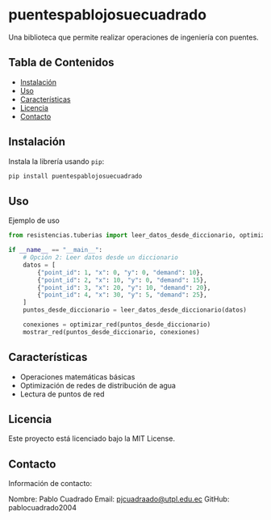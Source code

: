 # puentespablojosuecuadrado

Una biblioteca que permite realizar operaciones de ingeniería con puentes.

## Tabla de Contenidos

- [Instalación](#instalación)
- [Uso](#uso)
- [Características](#características)
- [Licencia](#licencia)
- [Contacto](#contacto)

## Instalación

Instala la librería usando `pip`:

```bash
pip install puentespablojosuecuadrado
```

## Uso

Ejemplo de uso

```Python
from resistencias.tuberias import leer_datos_desde_diccionario, optimizar_red, mostrar_red

if __name__ == "__main__":
    # Opción 2: Leer datos desde un diccionario
    datos = [
        {"point_id": 1, "x": 0, "y": 0, "demand": 10},
        {"point_id": 2, "x": 10, "y": 0, "demand": 15},
        {"point_id": 3, "x": 20, "y": 10, "demand": 20},
        {"point_id": 4, "x": 30, "y": 5, "demand": 25},
    ]
    puntos_desde_diccionario = leer_datos_desde_diccionario(datos)

    conexiones = optimizar_red(puntos_desde_diccionario)
    mostrar_red(puntos_desde_diccionario, conexiones)
```
## Características

- Operaciones matemáticas básicas
- Optimización de redes de distribución de agua
- Lectura de puntos de red

## Licencia
Este proyecto está licenciado bajo la MIT License.

## Contacto
Información de contacto:

Nombre: Pablo Cuadrado
Email: pjcuadraado@utpl.edu.ec
GitHub: pablocuadrado2004
